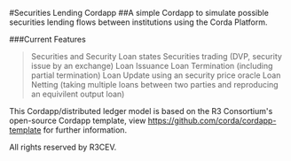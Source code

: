 #Securities Lending Cordapp
##A simple Cordapp to simulate possible securities lending flows between institutions using the Corda Platform.

###Current Features
>Securities and Security Loan states
>Securities trading (DVP, security issue by an exchange)
>Loan Issuance
>Loan Termination (including partial termination)
>Loan Update using an security price oracle
>Loan Netting (taking multiple loans between two parties and reproducing an equivilent output loan)


This Cordapp/distributed ledger model is based on the R3 Consortium's open-source Cordapp template, view https://github.com/corda/cordapp-template for further information.

All rights reserved by R3CEV.
